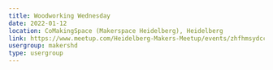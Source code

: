 ```yaml
---
title: Woodworking Wednesday
date: 2022-01-12
location: CoMakingSpace (Makerspace Heidelberg), Heidelberg
link: https://www.meetup.com/Heidelberg-Makers-Meetup/events/zhfhmsydccbqb/
usergroup: makershd
type: usergroup
---
```

